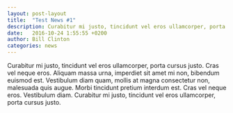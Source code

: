 ```yaml
---
layout: post-layout
title:  "Test News #1"
description: Curabitur mi justo, tincidunt vel eros ullamcorper, porta cursus justo. Cras vel neque eros. Aliquam massa...
date:   2016-10-24 1:55:55 +0200
author:	Bill Clinton
categories: news
---
```

Curabitur mi justo, tincidunt vel eros ullamcorper, porta cursus justo. Cras vel neque eros. Aliquam massa urna, imperdiet sit amet mi non, bibendum euismod est. 
Vestibulum diam quam, mollis at magna consectetur non, malesuada quis augue. Morbi tincidunt pretium interdum est.
Cras vel neque eros. Vestibulum diam. Curabitur mi justo, tincidunt vel eros ullamcorper, porta cursus justo.